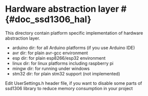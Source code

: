 # Hardware abstraction layer # {#doc_ssd1306_hal}

This directory contain platform specific implementation of hardware abstraction layer.

  * arduino dir: for all Arduino platforms (if you use Arduino IDE)
  * avr dir: for plain avr-gcc environment
  * esp dir: for plain esp8266/esp32 environment
  * linux dir: for linux platforms including raspberry pi
  * mingw dir: for running under windows
  * stm32 dir: for plain stm32 support (not implemented)

Edit UserSettings.h header file, if you want to disable some parts of ssd1306 library to reduce memory consumption in your project
  
